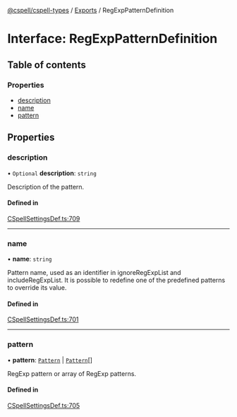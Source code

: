 [@cspell/cspell-types](../README.md) / [Exports](../modules.md) / RegExpPatternDefinition

# Interface: RegExpPatternDefinition

## Table of contents

### Properties

- [description](RegExpPatternDefinition.md#description)
- [name](RegExpPatternDefinition.md#name)
- [pattern](RegExpPatternDefinition.md#pattern)

## Properties

### description

• `Optional` **description**: `string`

Description of the pattern.

#### Defined in

[CSpellSettingsDef.ts:709](https://github.com/streetsidesoftware/cspell/blob/5bd8203/packages/cspell-types/src/CSpellSettingsDef.ts#L709)

___

### name

• **name**: `string`

Pattern name, used as an identifier in ignoreRegExpList and includeRegExpList.
It is possible to redefine one of the predefined patterns to override its value.

#### Defined in

[CSpellSettingsDef.ts:701](https://github.com/streetsidesoftware/cspell/blob/5bd8203/packages/cspell-types/src/CSpellSettingsDef.ts#L701)

___

### pattern

• **pattern**: [`Pattern`](../modules.md#pattern) \| [`Pattern`](../modules.md#pattern)[]

RegExp pattern or array of RegExp patterns.

#### Defined in

[CSpellSettingsDef.ts:705](https://github.com/streetsidesoftware/cspell/blob/5bd8203/packages/cspell-types/src/CSpellSettingsDef.ts#L705)
